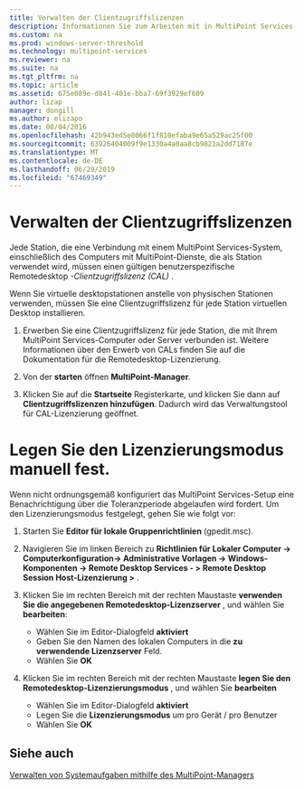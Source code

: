 ```yaml
---
title: Verwalten der Clientzugriffslizenzen
description: Informationen Sie zum Arbeiten mit in MultiPoint Services-CALs
ms.custom: na
ms.prod: windows-server-threshold
ms.technology: multipoint-services
ms.reviewer: na
ms.suite: na
ms.tgt_pltfrm: na
ms.topic: article
ms.assetid: 675e089e-d841-401e-bba7-69f3929ef609
author: lizap
manager: dongill
ms.author: elizapo
ms.date: 08/04/2016
ms.openlocfilehash: 42b943ed5e0066f1f810efaba9e65a529ac25f00
ms.sourcegitcommit: 63926404009f9e1330a4a0aa8cb9821a2dd7187e
ms.translationtype: MT
ms.contentlocale: de-DE
ms.lasthandoff: 06/29/2019
ms.locfileid: "67469349"
---
```

# <a name="manage-client-access-licenses"></a>Verwalten der Clientzugriffslizenzen
Jede Station, die eine Verbindung mit einem MultiPoint Services-System, einschließlich des Computers mit MultiPoint-Dienste, die als Station verwendet wird, müssen einen gültigen benutzerspezifische Remotedesktop *-Clientzugriffslizenz (CAL)* .

Wenn Sie virtuelle desktopstationen anstelle von physischen Stationen verwenden, müssen Sie eine Clientzugriffslizenz für jede Station virtuellen Desktop installieren.  
  
1.  Erwerben Sie eine Clientzugriffslizenz für jede Station, die mit Ihrem MultiPoint Services-Computer oder Server verbunden ist. Weitere Informationen über den Erwerb von CALs finden Sie auf die Dokumentation für die Remotedesktop-Lizenzierung. 

2.  Von der **starten** öffnen **MultiPoint-Manager**.  
  
3.  Klicken Sie auf die **Startseite** Registerkarte, und klicken Sie dann auf **Clientzugriffslizenzen hinzufügen**.  Dadurch wird das Verwaltungstool für CAL-Lizenzierung geöffnet.

# <a name="set-the-licensing-mode-manually"></a>Legen Sie den Lizenzierungsmodus manuell fest.
Wenn nicht ordnungsgemäß konfiguriert das MultiPoint Services-Setup eine Benachrichtigung über die Toleranzperiode abgelaufen wird fordert. Um den Lizenzierungsmodus festgelegt, gehen Sie wie folgt vor:

1. Starten Sie **Editor für lokale Gruppenrichtlinien** (gpedit.msc).

2. Navigieren Sie im linken Bereich zu **Richtlinien für Lokaler Computer -> Computerkonfiguration-> Administrative Vorlagen -> Windows-Komponenten -> Remote Desktop Services - > Remote Desktop Session Host-Lizenzierung >** .

3. Klicken Sie im rechten Bereich mit der rechten Maustaste **verwenden Sie die angegebenen Remotedesktop-Lizenzserver** , und wählen Sie **bearbeiten**:
   - Wählen Sie im Editor-Dialogfeld **aktiviert**
   - Geben Sie den Namen des lokalen Computers in die **zu verwendende Lizenzserver** Feld.
   - Wählen Sie **OK**
  
4. Klicken Sie im rechten Bereich mit der rechten Maustaste **legen Sie den Remotedesktop-Lizenzierungsmodus** , und wählen Sie **bearbeiten**
   - Wählen Sie im Editor-Dialogfeld **aktiviert**
   - Legen Sie die **Lizenzierungsmodus** um pro Gerät / pro Benutzer
   - Wählen Sie **OK** 

  
## <a name="see-also"></a>Siehe auch  
[Verwalten von Systemaufgaben mithilfe des MultiPoint-Managers](Manage-System-Tasks-Using-MultiPoint-Manager.md)
